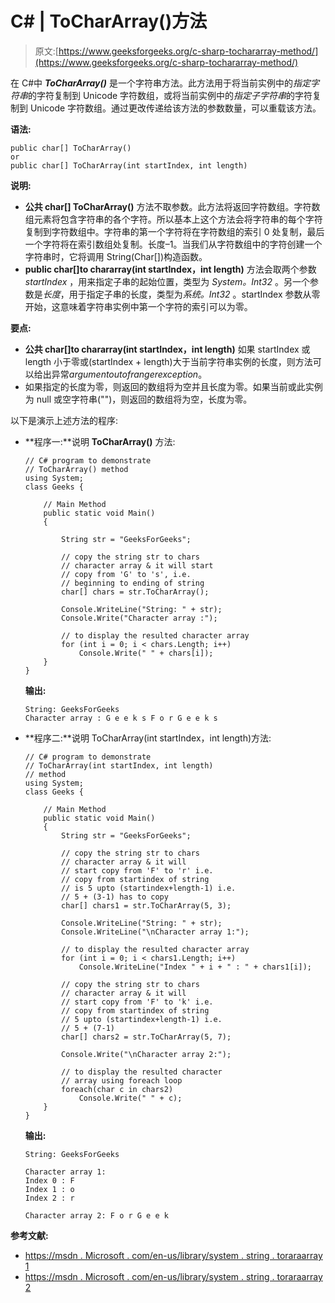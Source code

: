 # C# | ToCharArray()方法

> 原文:[https://www.geeksforgeeks.org/c-sharp-tochararray-method/](https://www.geeksforgeeks.org/c-sharp-tochararray-method/)

在 C#中 ***ToCharArray()*** 是一个字符串方法。此方法用于将当前实例中的*指定字符串*的字符复制到 Unicode 字符数组，或将当前实例中的*指定子字符串*的字符复制到 Unicode 字符数组。通过更改传递给该方法的参数数量，可以重载该方法。

**语法:**

```
public char[] ToCharArray()
or
public char[] ToCharArray(int startIndex, int length)

```

**说明:**

*   **公共 char[] ToCharArray()** 方法不取参数。此方法将返回字符数组。字符数组元素将包含字符串的各个字符。所以基本上这个方法会将字符串的每个字符复制到字符数组中。字符串的第一个字符将在字符数组的索引 0 处复制，最后一个字符将在索引数组处复制。长度–1。当我们从字符数组中的字符创建一个字符串时，它将调用 String(Char[])构造函数。
*   **public char[]to chararray(int startIndex，int length)** 方法会取两个参数 *startIndex* ，用来指定子串的起始位置，类型为 *System。Int32* 。另一个参数是*长度*，用于指定子串的长度，类型为*系统。Int32* 。startIndex 参数从零开始，这意味着字符串实例中第一个字符的索引可以为零。

**要点:**

*   **公共 char[]to chararray(int startIndex，int length)** 如果 startIndex 或 length 小于零或(startIndex + length)大于当前字符串实例的长度，则方法可以给出异常*argumentoutofrangerexception*。
*   如果指定的长度为零，则返回的数组将为空并且长度为零。如果当前或此实例为 null 或空字符串("")，则返回的数组将为空，长度为零。

以下是演示上述方法的程序:

*   **程序一:**说明 **ToCharArray()** 方法:

    ```
    // C# program to demonstrate
    // ToCharArray() method
    using System;
    class Geeks {

        // Main Method
        public static void Main()
        {

            String str = "GeeksForGeeks";

            // copy the string str to chars 
            // character array & it will start
            // copy from 'G' to 's', i.e. 
            // beginning to ending of string
            char[] chars = str.ToCharArray();

            Console.WriteLine("String: " + str);
            Console.Write("Character array :");

            // to display the resulted character array
            for (int i = 0; i < chars.Length; i++)
                Console.Write(" " + chars[i]);
        }
    }
    ```

    **输出:**

    ```
    String: GeeksForGeeks
    Character array : G e e k s F o r G e e k s

    ```

*   **程序二:**说明 ToCharArray(int startIndex，int length)方法:

    ```
    // C# program to demonstrate
    // ToCharArray(int startIndex, int length)
    // method
    using System;
    class Geeks {

        // Main Method
        public static void Main()
        {
            String str = "GeeksForGeeks";

            // copy the string str to chars 
            // character array & it will 
            // start copy from 'F' to 'r' i.e.
            // copy from startindex of string
            // is 5 upto (startindex+length-1) i.e.
            // 5 + (3-1) has to copy
            char[] chars1 = str.ToCharArray(5, 3);

            Console.WriteLine("String: " + str);
            Console.WriteLine("\nCharacter array 1:");

            // to display the resulted character array
            for (int i = 0; i < chars1.Length; i++)
                Console.WriteLine("Index " + i + " : " + chars1[i]);

            // copy the string str to chars 
            // character array & it will 
            // start copy from 'F' to 'k' i.e.
            // copy from startindex of string
            // 5 upto (startindex+length-1) i.e.
            // 5 + (7-1)
            char[] chars2 = str.ToCharArray(5, 7);

            Console.Write("\nCharacter array 2:");

            // to display the resulted character 
            // array using foreach loop
            foreach(char c in chars2)
                Console.Write(" " + c);
        }
    }
    ```

    **输出:**

    ```
    String: GeeksForGeeks

    Character array 1:
    Index 0 : F
    Index 1 : o
    Index 2 : r

    Character array 2: F o r G e e k

    ```

**参考文献:**

*   [https://msdn . Microsoft . com/en-us/library/system . string . toraraarray 1](https://msdn.microsoft.com/en-us/library/ezftk57x(v=vs.110).aspx)
*   [https://msdn . Microsoft . com/en-us/library/system . string . toraraarray 2](https://msdn.microsoft.com/en-us/library/2c7h58e5(v=vs.110).aspx)
